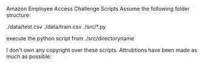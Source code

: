 Amazon Employee Access Challenge Scripts
Assume the following folder structure:

./data/test.csv
./data/train.csv
./src/*.py

execute the python script from ./src/directoryname



I don't own any copyright over these scripts. Attrubtions have been made as much as possible.


